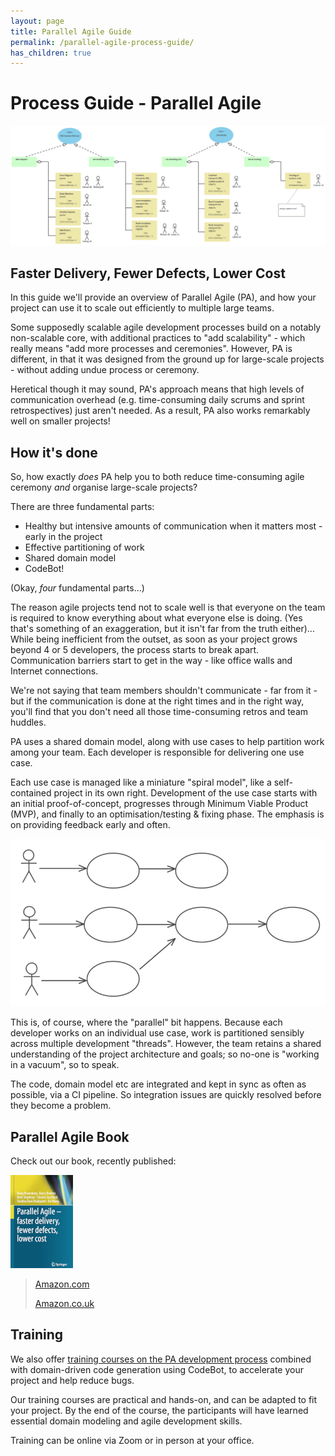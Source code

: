 ```yaml
---
layout: page
title: Parallel Agile Guide
permalink: /parallel-agile-process-guide/
has_children: true
---
```


# Process Guide - Parallel Agile

![Parallel Agile - development process guide](../images/parallel-agile-sprint-plan.png "Parallel Agile - development process guide")

## Faster Delivery, Fewer Defects, Lower Cost

In this guide we'll provide an overview of Parallel Agile (PA), and how your project can use it to scale out efficiently to multiple large teams.

Some supposedly scalable agile development processes build on a notably non-scalable core, with additional practices to "add scalability" - which really means "add more processes and ceremonies". However, PA is different, in that it was designed from the ground up for large-scale projects - without adding undue process or ceremony.

Heretical though it may sound, PA's approach means that high levels of communication overhead (e.g. time-consuming daily scrums and sprint retrospectives) just aren't needed. As a result, PA also works remarkably well on smaller projects!


## How it's done

So, how exactly *does* PA help you to both reduce time-consuming agile ceremony *and* organise large-scale projects?

There are three fundamental parts:

* Healthy but intensive amounts of communication when it matters most - early in the project
* Effective partitioning of work
* Shared domain model
* CodeBot!


(Okay, *four* fundamental parts...)

The reason agile projects tend not to scale well is that everyone on the team is required to know everything about what everyone else is doing. (Yes that's something of an exaggeration, but it isn't far from the truth either)... While being inefficient from the outset, as soon as your project grows beyond 4 or 5 developers, the process starts to break apart. Communication barriers start to get in the way - like office walls and Internet connections.

We're not saying that team members shouldn't communicate - far from it - but if the communication is done at the right times and in the right way, you'll find that you don't need all those time-consuming retros and team huddles.

PA uses a shared domain model, along with use cases to help partition work among your team. Each developer is responsible for delivering one use case.

Each use case is managed like a miniature "spiral model", like a self-contained project in its own right. Development of the use case starts with an initial proof-of-concept, progresses through Minimum Viable Product (MVP), and finally to an optimisation/testing & fixing phase. The emphasis is on providing feedback early and often.

![Project work partitioned into parallel use cases](../images/parallel-use-cases.png "Project work partitioned into parallel use cases")

This is, of course, where the "parallel" bit happens. Because each developer works on an individual use case, work is partitioned sensibly across multiple development "threads". However, the team retains a shared understanding of the project architecture and goals; so no-one is "working in a vacuum", so to speak.

The code, domain model etc are integrated and kept in sync as often as possible, via a CI pipeline. So integration issues are quickly resolved before they become a problem.


## Parallel Agile Book

Check out our book, recently published:

![Parallel Agile book](../images/parallel-agile-book-thumbnail.png "Parallel Agile book")

> [Amazon.com](https://www.amazon.com/Parallel-Agile-faster-delivery-defects-dp-303030700X/dp/303030700X)
> 
> [Amazon.co.uk](https://www.amazon.co.uk/Parallel-Agile-faster-delivery-defects/dp/303030700X)


## Training

We also offer [training courses on the PA development process](http://www.parallelagile.com/training.html) combined with domain-driven code generation using CodeBot, to accelerate your project and help reduce bugs.

Our training courses are practical and hands-on, and can be adapted to fit your project. By the end of the course, the participants will have learned essential domain modeling and agile development skills.

Training can be online via Zoom or in person at your office.
